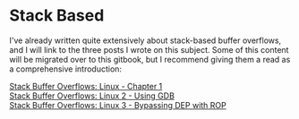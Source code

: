# Stack Based

I've already written quite extensively about stack-based buffer overflows, and I will link to the three posts I wrote on this subject.  Some of this content will be migrated over to this gitbook, but I recommend giving them a read as a comprehensive introduction:

[Stack Buffer Overflows: Linux - Chapter 1](https://reboare.github.io/bof/linux-stack-bof-1.html)  
[Stack Buffer Overflows: Linux 2 - Using GDB](https://reboare.github.io/bof/linux-stack-bof-2.html)  
[Stack Buffer Overflows: Linux 3 - Bypassing DEP with ROP](https://reboare.github.io/bof/linux-stack-bof-3.html)



